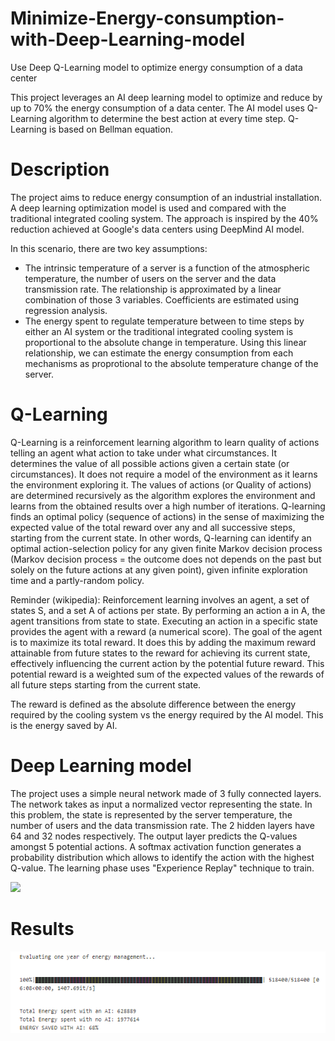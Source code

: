 # Minimize-Energy-consumption-with-Deep-Learning-model
Use Deep Q-Learning model to optimize energy consumption of a data center

This project leverages an AI deep learning model to optimize and reduce by up to 70% the energy consumption of a data center.
The AI model uses Q-Learning algorithm to determine the best action at every time step.
Q-Learning is based on Bellman equation.

# Description
The project aims to reduce energy consumption of an industrial installation. A deep learning optimization model is used and compared with the traditional integrated cooling system. The approach is inspired by the 40% reduction achieved at Google's data centers using DeepMind AI model.

In this scenario, there are two key assumptions:
- The intrinsic temperature of a server is a function of the atmospheric temperature, the number of users on the server and the data transmission rate. The relationship is approximated by a linear combination of those 3 variables. Coefficients are estimated using regression analysis.
- The energy spent to regulate temperature between to time steps by either an AI system or the traditional integrated cooling system is proportional to the absolute change in temperature. Using this linear relationship, we can estimate the energy consumption from each mechanisms as proprotional to the absolute temperature change of the server.

# Q-Learning
Q-Learning is a reinforcement learning algorithm to learn quality of actions telling an agent what action to take under what circumstances. It determines the value of all possible actions given a certain state (or circumstances). It does not require a model of the environment as it learns the environment exploring it. The values of actions (or Quality of actions) are determined recursively as the algorithm explores the environment and learns from the obtained results over a high number of iterations. Q-learning finds an optimal policy (sequence of actions) in the sense of maximizing the expected value of the total reward over any and all successive steps, starting from the current state. In other words, Q-learning can identify an optimal action-selection policy for any given finite Markov decision process (Markov decision process = the outcome does not depends on the past but solely on the future actions at any given point), given infinite exploration time and a partly-random policy.  

Reminder (wikipedia): Reinforcement learning involves an agent, a set of states S, and a set A of actions per state. By performing an action a in A, the agent transitions from state to state. Executing an action in a specific state provides the agent with a reward (a numerical score). The goal of the agent is to maximize its total reward. It does this by adding the maximum reward attainable from future states to the reward for achieving its current state, effectively influencing the current action by the potential future reward. This potential reward is a weighted sum of the expected values of the rewards of all future steps starting from the current state.

The reward is defined as the absolute difference between the energy required by the cooling system vs the energy required by the AI model. This is the energy saved by AI.

# Deep Learning model

The project uses a simple neural network made of 3 fully connected layers.
The network takes as input a normalized vector representing the state. In this problem, the state is represented by the server temperature, the number of users and the data transmission rate. The 2 hidden layers have 64 and 32 nodes respectively. The output layer predicts the Q-values amongst 5 potential actions. A softmax activation function generates a probability distribution which allows to identify the action with the highest Q-value.
The learning phase uses "Experience Replay" technique to train. 

![](Brain_Slide.png)

# Results

![](savings.png)

